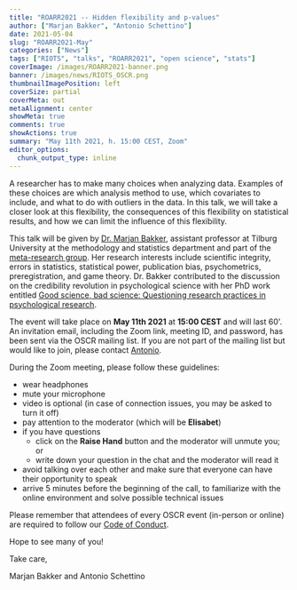 ```yaml
---
title: "ROARR2021 -- Hidden flexibility and p-values"
author: ["Marjan Bakker", "Antonio Schettino"]
date: 2021-05-04
slug: "ROARR2021-May"
categories: ["News"]
tags: ["RIOTS", "talks", "ROARR2021", "open science", "stats"]
coverImage: /images/ROARR2021-banner.png
banner: /images/news/RIOTS_OSCR.png
thumbnailImagePosition: left
coverSize: partial
coverMeta: out
metaAlignment: center
showMeta: true
comments: true
showActions: true
summary: "May 11th 2021, h. 15:00 CEST, Zoom"
editor_options: 
  chunk_output_type: inline
---
```


A researcher has to make many choices when analyzing data. Examples of these choices are which analysis method to use, which covariates to include, and what to do with outliers in the data. In this talk, we will take a closer look at this flexibility, the consequences of this flexibility on statistical results, and how we can limit the influence of this flexibility.

This talk will be given by [Dr. Marjan Bakker](http://www.marjanbakker.eu/), assistant professor at Tilburg University at the methodology and statistics department and part of the [meta-research group](https://metaresearch.nl/). Her research interests include scientific integrity, errors in statistics, statistical power, publication bias, psychometrics, preregistration, and game theory. Dr. Bakker contributed to the discussion on the credibility revolution in psychological science with her PhD work entitled [Good science, bad science: Questioning research practices in psychological research](https://dare.uva.nl/search?identifier=ed0c89aa-8bf3-48d1-9191-f3dee565140e).

The event will take place on **May 11th 2021** at **15:00 CEST** and will last 60'. An invitation email, including the Zoom link, meeting ID, and password, has been sent via the OSCR mailing list. If you are not part of the mailing list but would like to join, please contact [Antonio](mailto:schettino@eur.nl).

During the Zoom meeting, please follow these guidelines:

* wear headphones
* mute your microphone
* video is optional (in case of connection issues, you may be asked to turn it off)
* pay attention to the moderator (which will be **Elisabet**)
* if you have questions
  - click on the **Raise Hand** button and the moderator will unmute you; or
  - write down your question in the chat and the moderator will read it
* avoid talking over each other and make sure that everyone can have their opportunity to speak
* arrive 5 minutes before the beginning of the call, to familiarize with the online environment and solve possible technical issues

Please remember that attendees of every OSCR event (in-person or online) are required to follow our [Code of Conduct](https://www.openscience-rotterdam.com/coc/).

Hope to see many of you!

Take care,

Marjan Bakker and Antonio Schettino


